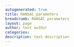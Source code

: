 ```yaml
---
autogenerated: true
title: RANSAC parameters
breadcrumb: RANSAC parameters
layout: page
author: test author
categories: 
description: test description
---
```



